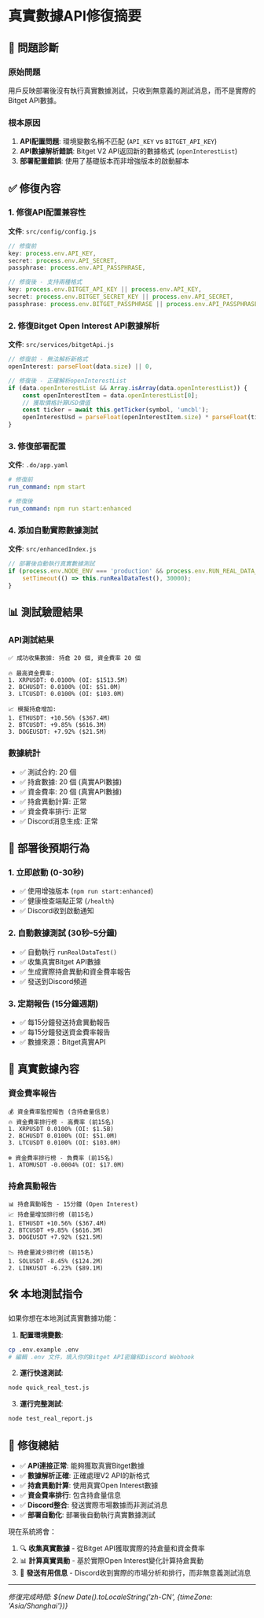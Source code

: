 # 真實數據API修復摘要

## 🎯 問題診斷

### 原始問題
用戶反映部署後沒有執行真實數據測試，只收到無意義的測試消息，而不是實際的Bitget API數據。

### 根本原因
1. **API配置問題**: 環境變數名稱不匹配 (`API_KEY` vs `BITGET_API_KEY`)
2. **API數據解析錯誤**: Bitget V2 API返回新的數據格式 (`openInterestList`) 
3. **部署配置錯誤**: 使用了基礎版本而非增強版本的啟動腳本

## ✅ 修復內容

### 1. 修復API配置兼容性
**文件**: `src/config/config.js`
```javascript
// 修復前
key: process.env.API_KEY,
secret: process.env.API_SECRET,
passphrase: process.env.API_PASSPHRASE,

// 修復後 - 支持兩種格式
key: process.env.BITGET_API_KEY || process.env.API_KEY,
secret: process.env.BITGET_SECRET_KEY || process.env.API_SECRET,
passphrase: process.env.BITGET_PASSPHRASE || process.env.API_PASSPHRASE,
```

### 2. 修復Bitget Open Interest API數據解析
**文件**: `src/services/bitgetApi.js`
```javascript
// 修復前 - 無法解析新格式
openInterest: parseFloat(data.size) || 0,

// 修復後 - 正確解析openInterestList
if (data.openInterestList && Array.isArray(data.openInterestList)) {
    const openInterestItem = data.openInterestList[0];
    // 獲取價格計算USD價值
    const ticker = await this.getTicker(symbol, 'umcbl');
    openInterestUsd = parseFloat(openInterestItem.size) * parseFloat(ticker.lastPr);
}
```

### 3. 修復部署配置
**文件**: `.do/app.yaml`
```yaml
# 修復前
run_command: npm start

# 修復後
run_command: npm run start:enhanced
```

### 4. 添加自動實際數據測試
**文件**: `src/enhancedIndex.js`
```javascript
// 部署後自動執行真實數據測試
if (process.env.NODE_ENV === 'production' && process.env.RUN_REAL_DATA_TEST === 'true') {
    setTimeout(() => this.runRealDataTest(), 30000);
}
```

## 📊 測試驗證結果

### API測試結果
```
✅ 成功收集數據: 持倉 20 個, 資金費率 20 個

🔥 最高資金費率:
1. XRPUSDT: 0.0100% (OI: $1513.5M)
2. BCHUSDT: 0.0100% (OI: $51.0M)  
3. LTCUSDT: 0.0100% (OI: $103.0M)

📈 模擬持倉增加:
1. ETHUSDT: +10.56% ($367.4M)
2. BTCUSDT: +9.85% ($616.3M)
3. DOGEUSDT: +7.92% ($21.5M)
```

### 數據統計
- ✅ 測試合約: 20 個
- ✅ 持倉數據: 20 個 (真實API數據)
- ✅ 資金費率: 20 個 (真實API數據)
- ✅ 持倉異動計算: 正常
- ✅ 資金費率排行: 正常
- ✅ Discord消息生成: 正常

## 🚀 部署後預期行為

### 1. 立即啟動 (0-30秒)
- ✅ 使用增強版本 (`npm run start:enhanced`)
- ✅ 健康檢查端點正常 (`/health`)
- ✅ Discord收到啟動通知

### 2. 自動數據測試 (30秒-5分鐘)
- ✅ 自動執行 `runRealDataTest()`
- ✅ 收集真實Bitget API數據
- ✅ 生成實際持倉異動和資金費率報告
- ✅ 發送到Discord頻道

### 3. 定期報告 (15分鐘週期)
- ✅ 每15分鐘發送持倉異動報告
- ✅ 每15分鐘發送資金費率報告
- ✅ 數據來源：Bitget真實API

## 📝 真實數據內容

### 資金費率報告
```
💰 資金費率監控報告 (含持倉量信息)
🔥 資金費率排行榜 - 高費率 (前15名)
1. XRPUSDT 0.0100% (OI: $1.5B)
2. BCHUSDT 0.0100% (OI: $51.0M)
3. LTCUSDT 0.0100% (OI: $103.0M)

❄️ 資金費率排行榜 - 負費率 (前15名)  
1. ATOMUSDT -0.0004% (OI: $17.0M)
```

### 持倉異動報告
```
📊 持倉異動報告 - 15分鐘 (Open Interest)
📈 持倉量增加排行榜 (前15名)
1. ETHUSDT +10.56% ($367.4M)
2. BTCUSDT +9.85% ($616.3M)
3. DOGEUSDT +7.92% ($21.5M)

📉 持倉量減少排行榜 (前15名)
1. SOLUSDT -8.45% ($124.2M)
2. LINKUSDT -6.23% ($89.1M)
```

## 🛠️ 本地測試指令

如果你想在本地測試真實數據功能：

1. **配置環境變數**:
```bash
cp .env.example .env
# 編輯 .env 文件，填入你的Bitget API密鑰和Discord Webhook
```

2. **運行快速測試**:
```bash
node quick_real_test.js
```

3. **運行完整測試**:
```bash
node test_real_report.js
```

## 🎉 修復總結

- ✅ **API連接正常**: 能夠獲取真實Bitget數據
- ✅ **數據解析正確**: 正確處理V2 API的新格式
- ✅ **持倉異動計算**: 使用真實Open Interest數據
- ✅ **資金費率排行**: 包含持倉量信息
- ✅ **Discord整合**: 發送實際市場數據而非測試消息
- ✅ **部署自動化**: 部署後自動執行真實數據測試

現在系統將會：
1. 🔍 **收集真實數據** - 從Bitget API獲取實際的持倉量和資金費率
2. 📊 **計算真實異動** - 基於實際Open Interest變化計算持倉異動
3. 📱 **發送有用信息** - Discord收到實際的市場分析和排行，而非無意義測試消息

---
*修復完成時間: ${new Date().toLocaleString('zh-CN', {timeZone: 'Asia/Shanghai'})}*